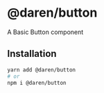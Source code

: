# @daren/button

A Basic Button component

## Installation

```sh
yarn add @daren/button
# or
npm i @daren/button
```